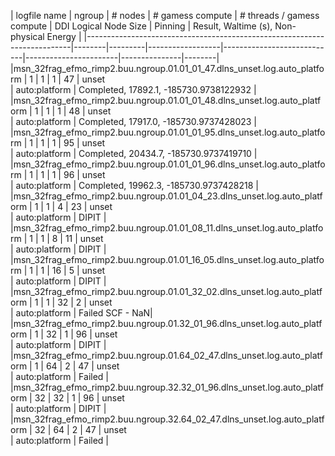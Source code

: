 | logfile name                                                             | ngroup | # nodes | # gamess compute | # threads / gamess compute | DDI 
Logical Node Size | Pinning       | Result, Waltime (s), Non-physical Energy |
|--------------------------------------------------------------------------|--------|---------|------------------|----------------------------|-----------------------|---------------|--------|
|msn_32frag_efmo_rimp2.buu.ngroup.01.01_01_47.dlns_unset.log.auto_platform | 1      |   1     |  1               | 47                         | unset                 
| auto:platform | Completed, 17892.1, -185730.9738122932 |
|msn_32frag_efmo_rimp2.buu.ngroup.01.01_01_48.dlns_unset.log.auto_platform | 1      |   1     |  1               | 48                         | unset                 
| auto:platform | Completed, 17917.0, -185730.9737428023 |
|msn_32frag_efmo_rimp2.buu.ngroup.01.01_01_95.dlns_unset.log.auto_platform | 1      |   1     |  1               | 95                         | unset                 
| auto:platform | Completed, 20434.7, -185730.9737419710 |
|msn_32frag_efmo_rimp2.buu.ngroup.01.01_01_96.dlns_unset.log.auto_platform | 1      |   1     |  1               | 96                         | unset                 
| auto:platform | Completed, 19962.3, -185730.9737428218 |
|msn_32frag_efmo_rimp2.buu.ngroup.01.01_04_23.dlns_unset.log.auto_platform | 1      |   1     |  4               | 23                         | unset                 
| auto:platform | DIPIT |
|msn_32frag_efmo_rimp2.buu.ngroup.01.01_08_11.dlns_unset.log.auto_platform | 1      |   1     |  8               | 11                         | unset                 
| auto:platform | DIPIT |
|msn_32frag_efmo_rimp2.buu.ngroup.01.01_16_05.dlns_unset.log.auto_platform | 1      |   1     | 16               |  5                         | unset                 
| auto:platform | DIPIT |
|msn_32frag_efmo_rimp2.buu.ngroup.01.01_32_02.dlns_unset.log.auto_platform | 1      |   1     | 32               |  2                         | unset                 
| auto:platform | Failed SCF - NaN|
|msn_32frag_efmo_rimp2.buu.ngroup.01.32_01_96.dlns_unset.log.auto_platform | 1      |  32     |  1               | 96                         | unset                 
| auto:platform | DIPIT |
|msn_32frag_efmo_rimp2.buu.ngroup.01.64_02_47.dlns_unset.log.auto_platform | 1      |  64     |  2               | 47                         | unset                 
| auto:platform | Failed |
|msn_32frag_efmo_rimp2.buu.ngroup.32.32_01_96.dlns_unset.log.auto_platform | 32     |  32     |  1               | 96                         | unset                 
| auto:platform | DIPIT |
|msn_32frag_efmo_rimp2.buu.ngroup.32.64_02_47.dlns_unset.log.auto_platform | 32     |  64     |  2               | 47                         | unset                 
| auto:platform | Failed |

